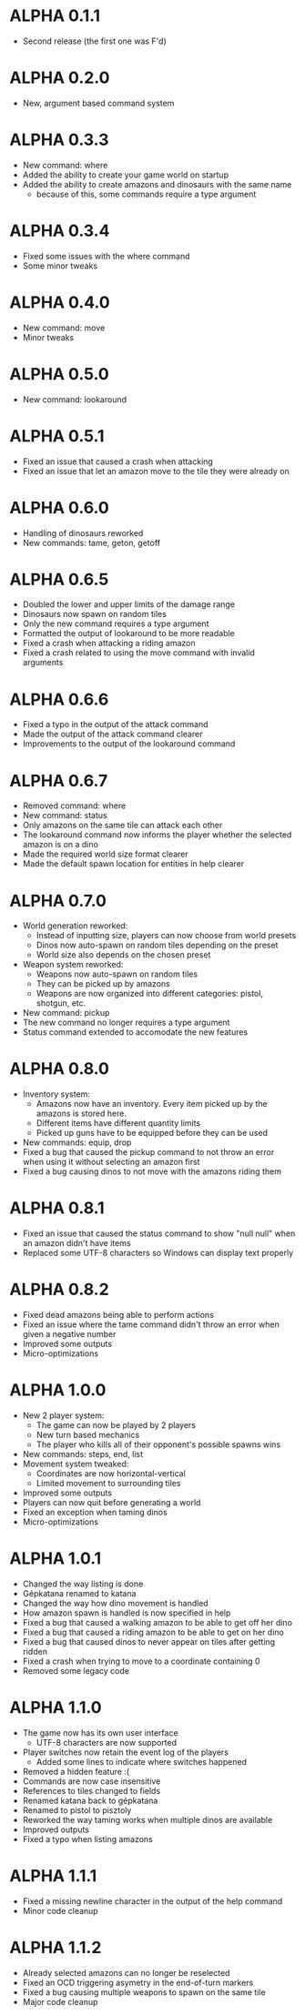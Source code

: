 # ALPHA 0.1.1
* Second release (the first one was F'd)
	
# ALPHA 0.2.0
* New, argument based command system
	
# ALPHA 0.3.3
* New command: where
* Added the ability to create your game world on startup
* Added the ability to create amazons and dinosaurs with the same name
  * because of this, some commands require a type argument

# ALPHA 0.3.4
* Fixed some issues with the where command
* Some minor tweaks
	
# ALPHA 0.4.0
* New command: move
* Minor tweaks

# ALPHA 0.5.0
* New command: lookaround

# ALPHA 0.5.1
* Fixed an issue that caused a crash when attacking
* Fixed an issue that let an amazon move to the tile they were already on

# ALPHA 0.6.0
* Handling of dinosaurs reworked
* New commands: tame, geton, getoff

# ALPHA 0.6.5
* Doubled the lower and upper limits of the damage range
* Dinosaurs now spawn on random tiles
* Only the new command requires a type argument
* Formatted the output of lookaround to be more readable
* Fixed a crash when attacking a riding amazon
* Fixed a crash related to using the move command with invalid arguments

# ALPHA 0.6.6
* Fixed a typo in the output of the attack command
* Made the output of the attack command clearer
* Improvements to the output of the lookaround command

# ALPHA 0.6.7
* Removed command: where
* New command: status
* Only amazons on the same tile can attack each other
* The lookaround command now informs the player whether the selected amazon is on a dino
* Made the required world size format clearer
* Made the default spawn location for entities in help clearer

# ALPHA 0.7.0
* World generation reworked:
  * Instead of inputting size, players can now choose from world presets
  * Dinos now auto-spawn on random tiles depending on the preset
  * World size also depends on the chosen preset
* Weapon system reworked:
  * Weapons now auto-spawn on random tiles
  * They can be picked up by amazons
  * Weapons are now organized into different categories: pistol, shotgun, etc.
* New command: pickup
* The new command no longer requires a type argument
* Status command extended to accomodate the new features

# ALPHA 0.8.0
* Inventory system:
  * Amazons now have an inventory. Every item picked up by the amazons is stored here.
  * Different items have different quantity limits
  * Picked up guns have to be equipped before they can be used
* New commands: equip, drop
* Fixed a bug that caused the pickup command to not throw an error when using it without selecting an amazon first
* Fixed a bug causing dinos to not move with the amazons riding them

# ALPHA 0.8.1
* Fixed an issue that caused the status command to show "null null" when an amazon didn't have items
* Replaced some UTF-8 characters so Windows can display text properly

# ALPHA 0.8.2
* Fixed dead amazons being able to perform actions
* Fixed an issue where the tame command didn't throw an error when given a negative number
* Improved some outputs
* Micro-optimizations

# ALPHA 1.0.0
* New 2 player system:
  * The game can now be played by 2 players
  * New turn based mechanics
  * The player who kills all of their opponent's possible spawns wins
* New commands: steps, end, list
* Movement system tweaked:
  * Coordinates are now horizontal-vertical
  * Limited movement to surrounding tiles
* Improved some outputs
* Players can now quit before generating a world
* Fixed an exception when taming dinos
* Micro-optimizations

# ALPHA 1.0.1
* Changed the way listing is done
* Gépkatana renamed to katana
* Changed the way how dino movement is handled
* How amazon spawn is handled is now specified in help
* Fixed a bug that caused a walking amazon to be able to get off her dino
* Fixed a bug that caused a riding amazon to be able to get on her dino
* Fixed a bug that caused dinos to never appear on tiles after getting ridden
* Fixed a crash when trying to move to a coordinate containing 0
* Removed some legacy code

# ALPHA 1.1.0
* The game now has its own user interface
  * UTF-8 characters are now supported
* Player switches now retain the event log of the players
  * Added some lines to indicate where switches happened
* Removed a hidden feature :(
* Commands are now case insensitive
* References to tiles changed to fields
* Renamed katana back to gépkatana
* Renamed to pistol to pisztoly
* Reworked the way taming works when multiple dinos are available
* Improved outputs
* Fixed a typo when listing amazons

# ALPHA 1.1.1
* Fixed a missing newline character in the output of the help command
* Minor code cleanup

# ALPHA 1.1.2
* Already selected amazons can no longer be reselected
* Fixed an OCD triggering asymetry in the end-of-turn markers
* Fixed a bug causing multiple weapons to spawn on the same tile
* Major code cleanup